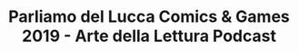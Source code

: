 ---
title: Parliamo del Lucca Comics & Games 2019 - Arte della Lettura Podcast
layout: post
categories: [Fiera, Wrap-Up]
description: "In questo episodio vi parlo della mia esperienza al Lucca Comics & Games 2019. Questa è stata la prima volta che sono riuscito a partecipare, anche se erano anni che desideravo andarci. Voi siete stati al Lucca Comics? Cosa ne pensate? Tornerete per l'edizione 2020?"
filename: ep6_lucca
length: "33:27"
cover: /assets/img/cover.png
videoid: g5Q3_KuUq7E
type: main
---